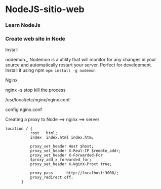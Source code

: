 # NodeJS-sitio-web
### Learn NodeJs

### Create web site in Node

Install 

nodemon._ Nodemon is a utility that will monitor for any changes in your source and automatically restart your server. Perfect for development. Install it using npm
```npm install -g nodemon```

Nginx

nginx -s stop kill the process 

/usr/local/etc/nginx/nginx.conf

config nginx.conf

Creating a proxy to Node ==> nginx ==> server
 ```
 location / {
            root   html;
            index  index.html index.htm;

            proxy_set_header Host $host;
            proxy_set_header X-Real-IP $remote_addr;
            proxy_set_header X-Forwarded-For
            $proxy_add_x_forwarded_for;
            proxy_set_header X-NginX-Proxt true;

            proxy_pass      http://localhost:3000/; 
            proxy_redirect off;
        }
```


